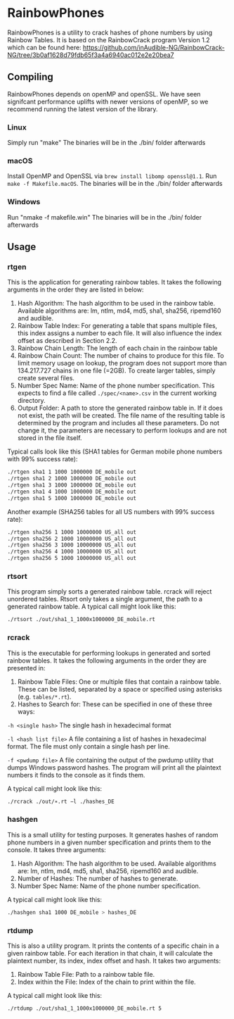 # RainbowPhones

RainbowPhones is a utility to crack hashes of phone numbers by using Rainbow Tables.
It is based on the RainbowCrack program Version 1.2 which can be found here:
https://github.com/inAudible-NG/RainbowCrack-NG/tree/3b0af1628d79fdb65f3a4a6940ac012e2e20bea7

## Compiling
RainbowPhones depends on openMP and openSSL. We have seen signifcant performance uplifts with newer versions of openMP, so we recommend running the latest version of the library.

### Linux
Simply run "make"
The binaries will be in the ./bin/ folder afterwards

### macOS
Install OpenMP and OpenSSL via `brew install libomp openssl@1.1`.
Run `make -f Makefile.macOS`.
The binaries will be in the ./bin/ folder afterwards

### Windows
Run "nmake -f makefile.win"
The binaries will be in the ./bin/ folder afterwards

## Usage
### rtgen
This is the application for generating rainbow tables. It takes the following arguments in the order
they are listed in below:
1.  Hash Algorithm:
The hash algorithm to be used in the rainbow table.
Available algorithms are: lm, ntlm, md4, md5, sha1, sha256, ripemd160 and audible.
2.  Rainbow Table Index:
For generating a table that spans multiple files, this index assigns a number to each file. It will
also influence the index offset as described in Section 2.2.
3.  Rainbow Chain Length:
The length of each chain in the rainbow table
4.  Rainbow Chain Count:
The number of chains to produce for this file. To limit memory usage on lookup, the program
does not support more than 134.217.727 chains in one file (=2GB). To create larger tables,
simply create several files.
5.  Number Spec Name:
Name of the phone number specification. This expects to find a file called `./spec/<name>.csv`
in the current working directory.
6.  Output Folder:
A path to store the generated rainbow table in. If it does not exist, the path will be created.
The file name of the resulting table is determined by the program and includes all these parameters.
Do not change it, the parameters are necessary to perform lookups and are not stored in the file
itself.

Typical calls look like this (SHA1 tables for German mobile phone numbers with 99% success rate):
````bash
./rtgen sha1 1 1000 1000000 DE_mobile out
./rtgen sha1 2 1000 1000000 DE_mobile out
./rtgen sha1 3 1000 1000000 DE_mobile out
./rtgen sha1 4 1000 1000000 DE_mobile out
./rtgen sha1 5 1000 1000000 DE_mobile out
````
Another example (SHA256 tables for all US numbers with 99% success rate):
````bash
./rtgen sha256 1 1000 10000000 US_all out
./rtgen sha256 2 1000 10000000 US_all out
./rtgen sha256 3 1000 10000000 US_all out
./rtgen sha256 4 1000 10000000 US_all out
./rtgen sha256 5 1000 10000000 US_all out
````
### rtsort
This program simply sorts a generated rainbow table. rcrack will reject unordered tables.
Rtsort only takes a single argument, the path to a generated rainbow table.
A typical call might look like this:
````bash
./rtsort ./out/sha1_1_1000x1000000_DE_mobile.rt
````
### rcrack
This is the executable for performing lookups in generated and sorted rainbow tables. It takes the
following arguments in the order they are presented in:
1.  Rainbow Table Files:
One or multiple files that contain a rainbow table. These can be listed, separated by a space
or specified using asterisks (e.g. `tables/*.rt`).
2.  Hashes to Search for:
These can be specified in one of these three ways:

`-h <single hash>` The single hash in hexadecimal format

`-l <hash list file>` A file containing a list of hashes in hexadecimal format. The file must only contain a single
hash per line.

`-f <pwdump file>` A file containing the output of the pwdump utility that dumps Windows password hashes.
The program will print all the plaintext numbers it finds to the console as it finds them.

A typical call might look like this:
````bash
./rcrack ./out/∗.rt −l ./hashes_DE
````
### hashgen
This is a small utility for testing purposes. It generates hashes of random phone numbers in a given
number specification and prints them to the console. It takes three arguments:
1.  Hash Algorithm:
The hash algorithm to be used.
Available algorithms are: lm, ntlm, md4, md5, sha1, sha256, ripemd160 and audible.
2.  Number of Hashes:
The number of hashes to generate.
3.  Number Spec Name:
Name of the phone number specification.

A typical call might look like this:
````bash
./hashgen sha1 1000 DE_mobile > hashes_DE
````
### rtdump
This is also a utility program. It prints the contents of a specific chain in a given rainbow table.
For each iteration in that chain, it will calculate the plaintext number, its index, index offset and
hash. It takes two arguments:
1.  Rainbow Table File:
Path to a rainbow table file.
2.  Index within the File:
Index of the chain to print within the file.

A typical call might look like this:
````bash
./rtdump ./out/sha1_1_1000x1000000_DE_mobile.rt 5
````
